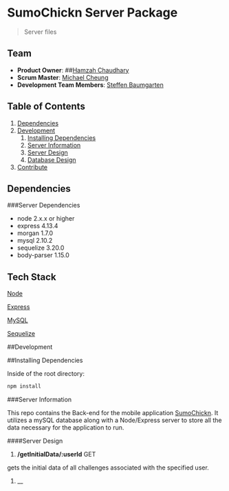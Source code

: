 # SumoChickn Server Package

> Server files 

## Team

  - __Product Owner__: ##[Hamzah Chaudhary](https://github.com/hamzahc1)
  - __Scrum Master__: [Michael Cheung](https://github.com/m6cheung)
  - __Development Team Members__: [Steffen Baumgarten](https://github.com/SteffenBerlin)

## Table of Contents

1. [Dependencies](#dependencies)
1. [Development](#development)
    1. [Installing Dependencies](#installing-dependencies)
    1. [Server Information](#server-information)
      1. [Server Design](#server-design)
      1. [Database Design](#database-design)
1. [Contribute](#contribute)

## Dependencies

###Server Dependencies
- node 2.x.x or higher
- express 4.13.4
- morgan 1.7.0
- mysql 2.10.2
- sequelize 3.20.0
- body-parser 1.15.0

## Tech Stack

[Node](https://nodejs.org/)

[Express](http://expressjs.com/)

[MySQL](www.mysql)

[Sequelize](www.sequelizejs.com)

##Development

##Installing Dependencies

Inside of the root directory:

```sh
npm install
```

###Server Information

This repo contains the Back-end for the mobile application [SumoChickn](https://github.com/Nondescript-Cheese/challengr). 
It utilizes a mySQL database along with a Node/Express server to store all the data necessary for the application to run.

####Server Design

1. __/getInitialData/:userId__ GET
  
  gets the initial data of all challenges associated with the specified user.

1. __














